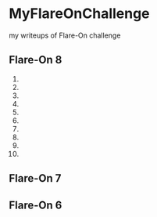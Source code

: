 # MyFlareOnChallenge
my writeups of Flare-On challenge

## Flare-On 8
1.
2.
3.
4.
5.
6.
7.
8.
9.
10.

## Flare-On 7

## Flare-On 6
